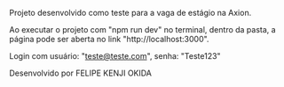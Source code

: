 Projeto desenvolvido como teste para a vaga de estágio na Axion.

Ao executar o projeto com "npm run dev" no terminal, dentro da pasta, a página pode ser aberta no link "http://localhost:3000".

Login com usuário: "teste@teste.com", senha: "Teste123"

Desenvolvido por FELIPE KENJI OKIDA
